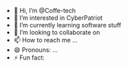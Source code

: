 - 👋 Hi, I’m @Coffe-tech
- 👀 I’m interested in CyberPatriot
- 🌱 I’m currently learning software stuff
- 💞️ I’m looking to collaborate on 
- 📫 How to reach me ...
- 😄 Pronouns: ...
- ⚡ Fun fact: 

<!---
Coffe-tech/Coffe-tech is a ✨ special ✨ repository because its `README.md` (this file) appears on your GitHub profile.
You can click the Preview link to take a look at your changes.
--->
